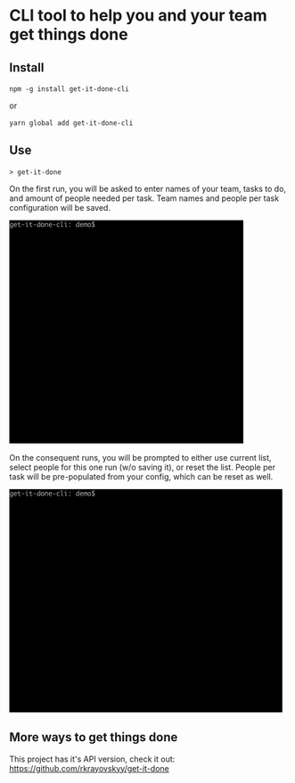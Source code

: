 # CLI tool to help you and your team get things done

## Install
```
npm -g install get-it-done-cli
```
or
```
yarn global add get-it-done-cli
```

## Use
```
> get-it-done
```

On the first run, you will be asked to enter names of your team, tasks to do, and amount  of people needed per task. Team names and people per task configuration will be saved.

![](static/demo-1st-run.gif)

On the consequent runs, you will be prompted to either use current list, select people for this one run (w/o saving it), or reset the list.
People per task will be pre-populated from your config, which can be reset as well.

![](static/demo-next-run.gif)

## More ways to get things done
This project has it's API version, check it out: https://github.com/rkrayovskyy/get-it-done
